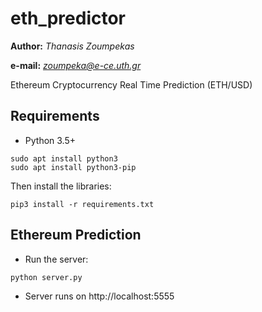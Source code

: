 # eth_predictor

**Author:** *Thanasis Zoumpekas*

**e-mail:** *zoumpeka@e-ce.uth.gr*


Ethereum Cryptocurrency Real Time Prediction (ETH/USD)


## Requirements 

* Python 3.5+

```
sudo apt install python3
sudo apt install python3-pip
```

Then install the libraries:

```
pip3 install -r requirements.txt

```
## Ethereum Prediction 

* Run the server:

```
python server.py

```

* Server runs on http://localhost:5555
